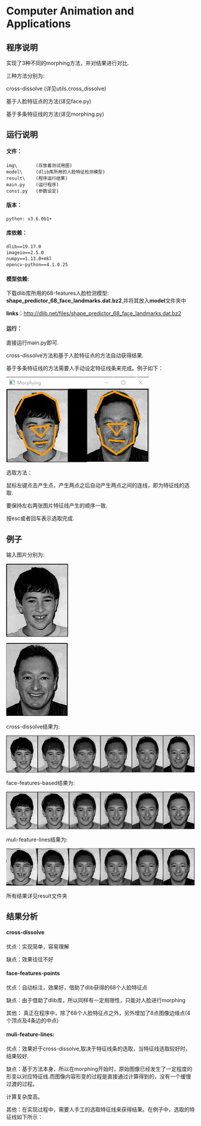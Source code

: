 # Computer Animation and Applications

## 程序说明

实现了3种不同的morphing方法，并对结果进行对比.

三种方法分别为:

cross-dissolve (详见utils.cross_dissolve)

基于人脸特征点的方法(详见face.py)

基于多条特征线的方法(详见morphing.py)

## 运行说明

#### 文件：

```
img\       (存放着测试用图)
model\     (dlib库所用的人脸特征检测模型)
result\    (程序运行结果)
main.py    (运行程序)
const.py   (参数设定)
```

#### 版本：

```
python: v3.6.0b1+
```

#### 库依赖：

```
dlib==19.17.0
imageio==2.5.0
numpy==1.13.0+mkl
opencv-python==4.1.0.25
```

#### 模型依赖:

下载dlib库所用的68-features人脸检测模型: **shape_predictor_68_face_landmarks.dat.bz2**,并将其放入**model**文件夹中

**links**：http://dlib.net/files/shape_predictor_68_face_landmarks.dat.bz2  

#### 运行：

直接运行main.py即可.

cross-dissolve方法和基于人脸特征点的方法自动获得结果.

基于多条特征线的方法需要人手动设定特征线条来完成。例子如下：

![img_dst.bmp](<https://raw.githubusercontent.com/666haiwen/morphying/master/img/muli-lines.png>)

选取方法：

鼠标左键点击产生点，产生两点之后自动产生两点之间的连线，即为特征线的选取.

要保持左右两张图片特征线产生的顺序一致.

按esc或者回车表示选取完成.

## 例子

输入图片分别为:

![img_src.bmp](<https://raw.githubusercontent.com/666haiwen/morphying/master/img/1.bmp>)

![img_dst.bmp](<https://raw.githubusercontent.com/666haiwen/morphying/master/img/2.bmp>)

cross-dissolve结果为:

![](<https://raw.githubusercontent.com/666haiwen/morphying/master/result/cross_dissolve_transfer.png>)

face-features-based结果为:

![](<https://raw.githubusercontent.com/666haiwen/morphying/master/result/face_features_transfer.png>)

muli-feature-lines结果为:

![](<https://raw.githubusercontent.com/666haiwen/morphying/master/result/mult_lines_transfer.png>)



所有结果详见result文件夹

## 结果分析

#### cross-dissolve

优点：实现简单，容易理解

缺点：效果往往不好



#### face-features-points

优点：自动标注，效果好，借助了dlib获得的68个人脸特征点

缺点：由于借助了dlib库，所以同样有一定局限性，只能对人脸进行morphing

其他： 真正在程序中，除了68个人脸特征点之外，另外增加了8点图像边缘点(4个顶点及4条边的中点)



#### muli-feature-lines:

优点：效果好于cross-dissolve,取决于特征线条的选取，当特征线选取较好时，结果较好.

缺点：基于方法本身，所以在morphing开始时，原始图像已经发生了一定程度的形变以对应特征线.而图像内容形变的过程是直接通过计算得到的，没有一个缓慢过渡的过程。

计算复杂度高。

其他：在实现过程中，需要人手工的选取特征线来获得结果。在例子中，选取的特征线如下所示：

